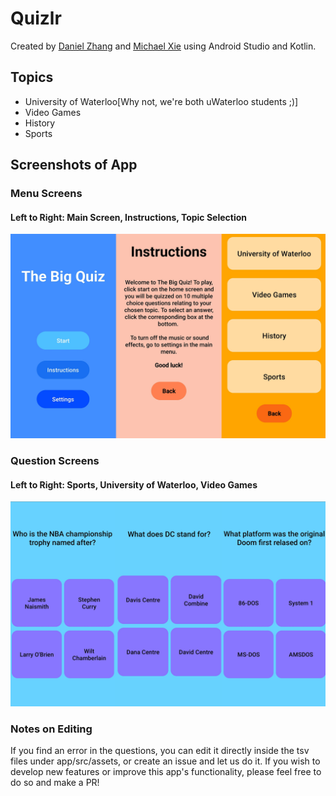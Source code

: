 # Quizlr
Created by [Daniel Zhang](https://github.com/danielrzhang) and [Michael Xie](https://github.com/Derzz) using Android Studio and Kotlin.

## Topics
- University of Waterloo[Why not, we're both uWaterloo students ;)]
- Video Games
- History
- Sports

## Screenshots of App
### Menu Screens
#### Left to Right: Main Screen, Instructions, Topic Selection
<img align="bottom" src="https://github.com/Derzz/quiz-app/blob/main/Screenshots/menuScreens.png"/>

### Question Screens
#### Left to Right: Sports, University of Waterloo, Video Games
<img align="bottom" src="https://github.com/Derzz/quiz-app/blob/main/Screenshots/quizScreens.png"/>

### Notes on Editing
If you find an error in the questions, you can edit it directly inside the tsv files under app/src/assets, or create an issue and let us do it. If you wish to develop new features or improve this app's functionality, please feel free to do so and make a PR!
